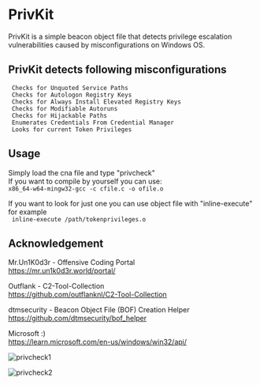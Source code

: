 # PrivKit
PrivKit is a simple beacon object file that detects privilege escalation vulnerabilities caused by misconfigurations on Windows OS.

## PrivKit detects following misconfigurations

```
 Checks for Unquoted Service Paths
 Checks for Autologon Registry Keys
 Checks for Always Install Elevated Registry Keys
 Checks for Modifiable Autoruns
 Checks for Hijackable Paths
 Enumerates Credentials From Credential Manager
 Looks for current Token Privileges
 ```
 
 ## Usage
 
 Simply load the cna file and type "privcheck"<br>
 If you want to compile by yourself you can use:<br>
```x86_64-w64-mingw32-gcc -c cfile.c -o ofile.o```

If you want to look for just one you can use object file with "inline-execute" for example<br>
``` inline-execute /path/tokenprivileges.o```

 ## Acknowledgement
 
 Mr.Un1K0d3r - Offensive Coding Portal <br>
https://mr.un1k0d3r.world/portal/

Outflank - C2-Tool-Collection<br>
https://github.com/outflanknl/C2-Tool-Collection

dtmsecurity - Beacon Object File (BOF) Creation Helper
https://github.com/dtmsecurity/bof_helper

Microsoft :) <br>
https://learn.microsoft.com/en-us/windows/win32/api/

![privcheck1](https://user-images.githubusercontent.com/48562581/226249192-84da03d5-435a-4da0-a6e6-4c451d2403e4.PNG)

![privcheck2](https://user-images.githubusercontent.com/48562581/226249135-a2444998-8c4f-4783-9b60-726c887032e4.PNG)


